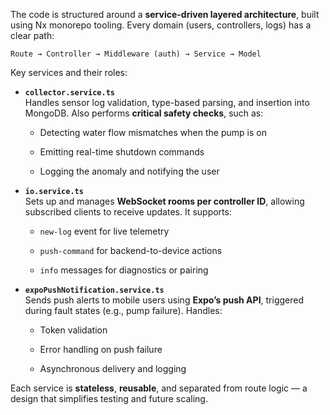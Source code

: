 The code is structured around a **service-driven layered architecture**, built using Nx monorepo tooling. Every domain (users, controllers, logs) has a clear path:



`Route → Controller → Middleware (auth) → Service → Model`

Key services and their roles:

- **`collector.service.ts`**  
    Handles sensor log validation, type-based parsing, and insertion into MongoDB. Also performs **critical safety checks**, such as:
    
    - Detecting water flow mismatches when the pump is on
        
    - Emitting real-time shutdown commands
        
    - Logging the anomaly and notifying the user
        
- **`io.service.ts`**  
    Sets up and manages **WebSocket rooms per controller ID**, allowing subscribed clients to receive updates. It supports:
    
    - `new-log` event for live telemetry
        
    - `push-command` for backend-to-device actions
        
    - `info` messages for diagnostics or pairing
        
- **`expoPushNotification.service.ts`**  
    Sends push alerts to mobile users using **Expo’s push API**, triggered during fault states (e.g., pump failure). Handles:
    
    - Token validation
        
    - Error handling on push failure
        
    - Asynchronous delivery and logging
        

Each service is **stateless**, **reusable**, and separated from route logic — a design that simplifies testing and future scaling.